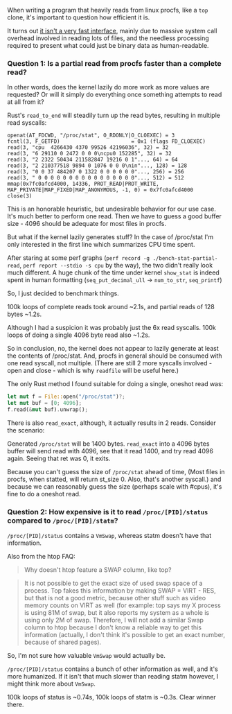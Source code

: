 When writing a program that heavily reads from linux procfs, like a `top` clone,
it's important to question how efficient it is.

It turns out [it isn't a very fast interface](https://jrl.ninja/snip/how-fast-is-procfs.html),
mainly due to massive system call overhead involved in reading lots of files, and
the needless processing required to present what could just be binary data as human-readable.

### Question 1: Is a partial read from procfs faster than a complete read?

In other words, does the kernel lazily do more work as more values are requested?
Or will it simply do everything once something attempts to read at all from it?

Rust's `read_to_end` will steadily turn up the read bytes, resulting in multiple read syscalls:

```
openat(AT_FDCWD, "/proc/stat", O_RDONLY|O_CLOEXEC) = 3
fcntl(3, F_GETFD)                       = 0x1 (flags FD_CLOEXEC)
read(3, "cpu  4266430 4370 99526 42196036", 32) = 32
read(3, "6 29110 0 2472 0 0 0\ncpu0 152285", 32) = 32
read(3, "2 2322 50434 211582847 19216 0 1"..., 64) = 64
read(3, "2 210377518 9894 0 1076 0 0 0\nin"..., 128) = 128
read(3, "0 0 37 484207 0 1322 0 0 0 0 0 0"..., 256) = 256
read(3, " 0 0 0 0 0 0 0 0 0 0 0 0 0 0 0 0"..., 512) = 512
mmap(0x7fc0afcd4000, 14336, PROT_READ|PROT_WRITE, MAP_PRIVATE|MAP_FIXED|MAP_ANONYMOUS, -1, 0) = 0x7fc0afcd4000
close(3)
```

This is an honorable heuristic, but undesirable behavior for our use case.
It's much better to perform one read.
Then we have to guess a good buffer size - 4096 should be adequate for most files in procfs.

But what if the kernel lazily generates stuff? In the case of /proc/stat I'm only interested in
the first line which summarizes CPU time spent.

After staring at some perf graphs (`perf record -g ./bench-stat-partial-read`, `perf report --stdio -s cpu` by the way),
the two didn't really look much different. A huge chunk of the time under kernel `show_stat` is indeed
spent in human formatting (`seq_put_decimal_ull` -> `num_to_str`, `seq_printf`)

So, I just decided to benchmark things.

100k loops of complete reads took around ~2.1s, and partial reads of 128 bytes ~1.2s.

Although I had a suspicion it was probably just the 6x read syscalls.
100k loops of doing a single 4096 byte read also ~1.2s.

So in conclusion, no, the kernel does not appear to lazily generate at least the contents of /proc/stat.
And, procfs in general should be consumed with one read syscall, not multiple.
(There are still 2 more syscalls involved - open and close - which is why `readfile` will be useful here.)

The only Rust method I found suitable for doing a single, oneshot read was:

```rust
let mut f = File::open("/proc/stat")?;
let mut buf = [0; 4096];
f.read(&mut buf).unwrap();
```

There is also `read_exact`, although, it actually results in 2 reads. Consider the scenario:

Generated `/proc/stat` will be 1400 bytes.
`read_exact` into a 4096 bytes buffer will send read with 4096, see that it read 1400,
and try read 4096 again. Seeing that ret was 0, it exits.

Because you can't guess the size of `/proc/stat` ahead of time,
(Most files in procfs, when statted, will return st_size 0. Also, that's another syscall.)
and because we can reasonably guess the size (perhaps scale with #cpus), it's fine to do a oneshot read.


### Question 2: How expensive is it to read `/proc/[PID]/status` compared to `/proc/[PID]/statm`?

`/proc/[PID]/status` contains a `VmSwap`, whereas statm doesn't have that information.

Also from the htop FAQ:

> Why doesn't htop feature a SWAP column, like top?

> It is not possible to get the exact size of used swap space of a process. Top fakes this information by making SWAP = VIRT - RES, but that is not a good metric, because other stuff such as video memory counts on VIRT as well (for example: top says my X process is using 81M of swap, but it also reports my system as a whole is using only 2M of swap. Therefore, I will not add a similar Swap column to htop because I don't know a reliable way to get this information (actually, I don't think it's possible to get an exact number, because of shared pages). 

So, I'm not sure how valuable `VmSwap` would actually be.

`/proc/[PID]/status` contains a bunch of other information as well, and it's more humanized.
If it isn't that much slower than reading statm however, I might think more about `VmSwap`.

100k loops of status is ~0.74s, 100k loops of statm is ~0.3s. Clear winner there.
